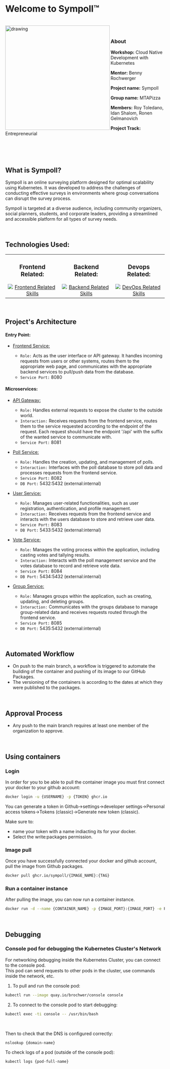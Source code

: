 # Welcome to Sympoll™   
<br />   
   
<img src="https://github.com/user-attachments/assets/21ac4b41-d12e-43b7-80dd-0c7ae80326de" alt="drawing" width="330" align="left" />   
<br />    

### About
**Workshop:** Cloud Native Development with Kubernetes

**Mentor:** Benny Rochwerger

**Project name:** Sympoll

**Group name:** MTAPizza

**Members:** Roy Toledano, Idan Shalom, Ronen Gelmanovich

**Project Track:** Entrepreneurial
   
<br />   

<br />   

<br />   


## What is Sympoll?
Sympoll is an online surveying platform designed for optimal scalability using Kubernetes. It was developed to address the challenges of conducting effective surveys in environments where group conversations can disrupt the survey process.

Sympoll is targeted at a diverse audience, including community organizers, social planners, students, and corporate leaders, providing a streamlined and accessible platform for all types of survey needs.​

<br />    

## Technologies Used:   
<table align="center">
  <tr>
    <td align="center">
      <h3>Frontend Related:</h3>
      <a href="https://github.com/sympoll">
        <img src="https://skillicons.dev/icons?i=react,vite,typescript,css,html&perline=16&theme=light" alt="Frontend Related Skills" />
      </a>
       <br /> 
    </td>
    <td align="center">
      <h3>Backend Related:</h3>
      <a href="https://github.com/Idan-sh">
        <img src="https://skillicons.dev/icons?i=java,spring,maven,postgresql&perline=16&theme=light" alt="Backend Related Skills" />
      </a>
    </td>
    <td align="center">
      <h3>Devops Related:</h3>
      <a href="https://github.com/Idan-sh">
        <img src="https://skillicons.dev/icons?i=kubernetes,git,github,githubactions&perline=16&theme=light" alt="DevOps Related Skills" />
      </a>
    </td>
  </tr>
</table>
<br />   

## Project's Architecture
#### Entry Point:
*   [Frontend Service:](https://github.com/sympoll/front-end-service)

    *	`Role:` Acts as the user interface or API gateway. It handles incoming requests from users or other systems, routes them to the appropriate web page, and communicates with the appropriate backend services to pull/push data from the database.
    * `Service Port:` 8080
   
#### Microservices:
*	[API Gateway:](https://github.com/sympoll/api-gateway-service)   
    *	`Role:` Handles external requests to expose the cluster to the outside world.
    *	`Interaction:` Receives requests from the frontend service, routes them to the service requested according to the endpoint of the request.
      Each request should have the endpoint '/api' with the suffix of the wanted service to communicate with.
    *	`Service Port:` 8081   
         
*	[Poll Service:](https://github.com/sympoll/poll-service)
    *	`Role:` Handles the creation, updating, and management of polls.
    *	`Interaction:` Interfaces with the poll database to store poll data and processes requests from the frontend service.
    *	`Service Port:` 8082
    *	`DB Port:` 5432:5432 (external:internal)   
         
*	[User Service:](https://github.com/sympoll/user-service)
    *	`Role:` Manages user-related functionalities, such as user registration, authentication, and profile management.
    *	`Interaction:` Receives requests from the frontend service and interacts with the users database to store and retrieve user data.
    *	`Service Port:` 8083
    *	`DB Port:` 5433:5432 (external:internal)     
         
*	[Vote Service:](https://github.com/sympoll/vote-service)
    *	`Role:` Manages the voting process within the application, including casting votes and tallying results.
    *	`Interaction:` Interacts with the poll management service and the votes database to record and retrieve vote data.
    *	`Service Port:` 8084
    *	`DB Port:` 5434:5432 (external:internal)   
    
*	[Group Service:](https://github.com/sympoll/group-service)
    *	`Role:` Manages groups within the application, such as creating, updating, and deleting groups.
    *	`Interaction:` Communicates with the groups database to manage group-related data and receives requests routed through the frontend service.
    *	`Service Port:` 8085
    *	`DB Port:` 5435:5432 (external:internal)   



<br />   

## Automated Workflow

- On push to the main branch, a workflow is triggered to automate the building of the container and pushing of its image to our GitHub Packages.
- The versioning of the containers is according to the dates at which they were published to the packages.


<br />   

## Approval Process

- Any push to the main branch requires at least one member of the organization to approve.


<br />   

## Using containers

### Login

In order for you to be able to pull the container image you must first connect your docker to your github account:

```bash
docker login -u {USERNAME} -p {TOKEN} ghcr.io
```

You can generate a token in Github->settings->developer settings->Personal access tokens->Tokens (classic)->Generate new token (classic).

Make sure to:

- name your token with a name indiacting its for your docker.
- Select the write:packages permission.

### Image pull

Once you have successfully connected your docker and github account, pull the image from Github packages.

```bash
docker pull ghcr.io/sympoll/{IMAGE_NAME}:{TAG}
```
   
### Run a container instance

After pulling the image, you can now run a container instance.

```bash
docker run -d --name {CONTAINER_NAME} -p {IMAGE_PORT}:{IMAGE_PORT} -e POSTGRES_PASSWORD={PASSWORD} {IMAGE_HASH}
```

<br />   

## Debugging

### Console pod for debugging the Kubernetes Cluster's Network
For networking debugging inside the Kubernetes Cluster, you can connect to the console pod.   
This pod can send requests to other pods in the cluster, use commands inside the network, etc.
1. To pull and run the console pod:
```bash
kubectl run --image quay.io/brochwer/console console
```
2. To connect to the console pod to start debugging:
```bash
kubectl exec -ti console -- /usr/bin/bash
```
<br />   
   
Then to check that the DNS is configured correctly:
```bash
nslookup {domain-name}
```
To check logs of a pod (outside of the console pod):
```bash
kubectl logs {pod-full-name}
```

